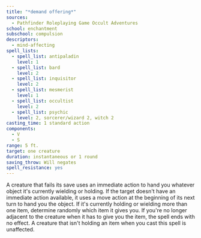 ```yaml
---
title: "*demand offering*"
sources:
  - Pathfinder Roleplaying Game Occult Adventures
school: enchantment
subschool: compulsion
descriptors:
  - mind-affecting
spell_lists:
  - spell_list: antipaladin
    level: 1
  - spell_list: bard
    level: 2
  - spell_list: inquisitor
    level: 2
  - spell_list: mesmerist
    level: 1
  - spell_list: occultist
    level: 2
  - spell_list: psychic
    level: 2, sorcerer/wizard 2, witch 2
casting_time: 1 standard action
components:
  - V
  - S
range: 5 ft.
target: one creature
duration: instantaneous or 1 round
saving_throw: Will negates
spell_resistance: yes
---
```


A creature that fails its save uses an immediate action to hand you whatever object it's currently wielding or holding. If the target doesn't have an immediate action available, it uses a move action at the beginning of its next turn to hand you the object. If it's currently holding or wielding more than one item, determine randomly which item it gives you. If you're no longer adjacent to the creature when it has to give you the item, the spell ends with no effect. A creature that isn't holding an item when you cast this spell is unaffected.
